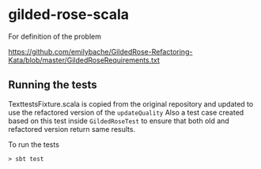 # gilded-rose-scala

For definition of the problem

https://github.com/emilybache/GildedRose-Refactoring-Kata/blob/master/GildedRoseRequirements.txt

## Running the tests
TexttestsFixture.scala is copied from the original repository and updated to use the refactored version of the `updateQuality`
Also a test case created based on this test inside `GildedRoseTest` to ensure that both old and refactored version return same results.

To run the tests

```
> sbt test
```
